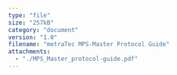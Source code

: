 ```yaml
---
type: "file"
size: "257kB"
category: "document"
version: "1.0"
filename: "metraTec MPS-Master Protocol Guide"
attachments:
  - "./MPS_Master_protocol-guide.pdf"
---
```

